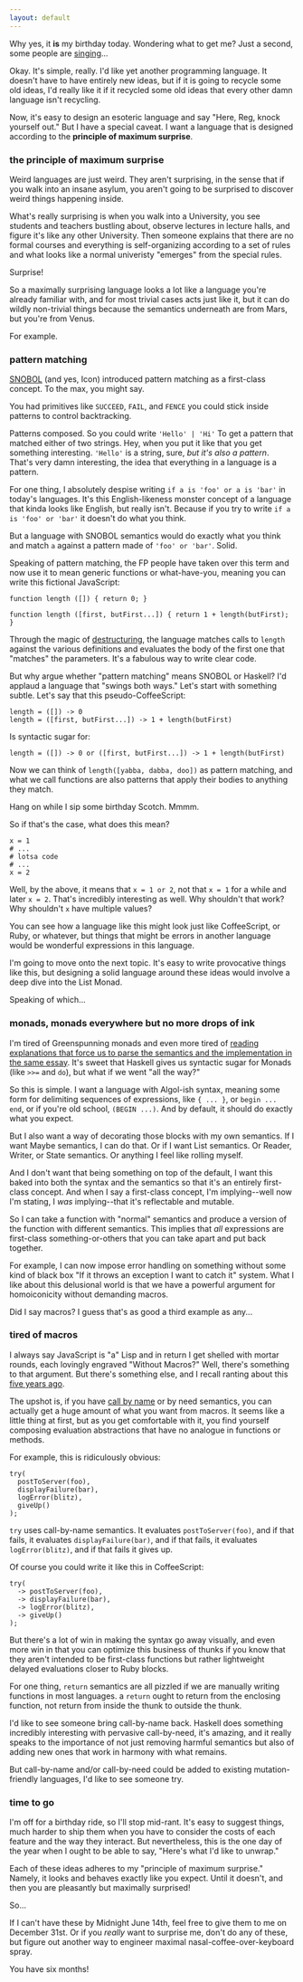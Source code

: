 ```yaml
---
layout: default
---
```


Why yes, it **is** my birthday today. Wondering what to get me? Just a second, some people are [singing](https://www.youtube.com/watch?v=hgmcJCMHl7w)...

Okay. It's simple, really. I'd like yet another programming language. It doesn't have to have entirely new ideas, but if it is going to recycle some old ideas, I'd really like it if it recycled some old ideas that every other damn language isn't recycling.

Now, it's easy to design an esoteric language and say "Here, Reg, knock yourself out." But I have a special caveat. I want a language that is designed according to the **principle of maximum surprise**.

### the principle of maximum surprise

Weird languages are just weird. They aren't surprising, in the sense that if you walk into an insane asylum, you aren't going to be surprised to discover weird things happening inside.

What's really surprising is when you walk into a University, you see students and teachers bustling about, observe lectures in lecture halls, and figure it's like any other University. Then someone explains that there are no formal courses and everything is self-organizing according to a set of rules and what looks like a normal univeristy "emerges" from the special rules.

Surprise!

So a maximally surprising language looks a lot like a language you're already familiar with, and for most trivial cases acts just like it, but it can do wildly non-trivial things because the semantics underneath are from Mars, but you're from Venus.

For example.

### pattern matching

[SNOBOL](https://dl.dropboxusercontent.com/u/5038808/bookshelf/gb.pdf) (and yes, Icon) introduced pattern matching as a first-class concept. To the max, you might say.

You had primitives like `SUCCEED`, `FAIL`, and `FENCE` you could stick inside patterns to control backtracking.

Patterns composed. So you could write `'Hello' | 'Hi'` To get a pattern that matched either of two strings. Hey, when you put it like that you get something interesting. `'Hello'` is a string, sure, *but it's also a pattern*. That's very damn interesting, the idea that everything in a language is a pattern.

For one thing, I absolutely despise writing `if a is 'foo' or a is 'bar'` in today's languages. It's this English-likeness monster concept of a language that kinda looks like English, but really isn't. Because if you try to write `if a is 'foo' or 'bar'` it doesn't do what you think.

But a language with SNOBOL semantics would do exactly what you think and match `a` against a pattern made of `'foo' or 'bar'`. Solid.

Speaking of pattern matching, the FP people have taken over this term and now use it to mean generic functions or what-have-you, meaning you can write this fictional JavaScript:

    function length ([]) { return 0; }
    
    function length ([first, butFirst...]) { return 1 + length(butFirst); }
    
Through the magic of [destructuring](http://blog.carbonfive.com/2011/09/28/destructuring-assignment-in-coffeescript/), the language matches calls to `length` against the various definitions and evaluates the body of the first one that "matches" the parameters. It's a fabulous way to write clear code.

But why argue whether "pattern matching" means SNOBOL or Haskell? I'd applaud a language that "swings both ways." Let's start with something subtle. Let's say that this pseudo-CoffeeScript:

    length = ([]) -> 0
    length = ([first, butFirst...]) -> 1 + length(butFirst)
    
Is syntactic sugar for:

    length = ([]) -> 0 or ([first, butFirst...]) -> 1 + length(butFirst)
    
Now we can think of `length([yabba, dabba, doo])` as pattern matching, and what we call functions are also patterns that apply their bodies to anything they match.

Hang on while I sip some birthday Scotch. Mmmm.

So if that's the case, what does this mean?

    x = 1
    # ...
    # lotsa code
    # ...
    x = 2
    
Well, by the above, it means that `x = 1 or 2`, not that `x = 1` for a while and later `x = 2`. That's incredibly interesting as well. Why shouldn't that work? Why shouldn't `x` have multiple values?

You can see how a language like this might look just like CoffeeScript, or Ruby, or whatever, but things that might be errors in another language would be wonderful expressions in this language.

I'm going to move onto the next topic. It's easy to write provocative things like this, but designing a solid language around these ideas would involve a deep dive into the List Monad.

Speaking of which...

### monads, monads everywhere but no more drops of ink

I'm tired of Greenspunning monads and even more tired of [reading explanations that force us to parse the semantics and the implementation in the same essay](https://en.wikibooks.org/wiki/Haskell/Understanding_monads). It's sweet that Haskell gives us syntactic sugar for Monads (like `>>=` and `do`), but what if we went "all the way?"

So this is simple. I want a language with Algol-ish syntax, meaning some form for delimiting sequences of expressions, like `{ ... }`, or `begin ... end`, or if you're old school, `(BEGIN ...)`. And by default, it should do exactly what you expect.

But I also want a way of decorating those blocks with my own semantics. If I want Maybe semantics, I can do that. Or if I want List semantics. Or Reader, Writer, or State semantics. Or anything I feel like rolling myself.

And I don't want that being something on top of the default, I want this baked into both the syntax and the semantics so that it's an entirely first-class concept. And when I say a first-class concept, I'm implying--well now I'm stating, I *was* implying--that it's reflectable and mutable.

So I can take a function with "normal" semantics and produce a version of the function with different semantics. This implies that *all* expressions are first-class something-or-others that you can take apart and put back together.

For example, I can now impose error handling on something without some kind of black box "If it throws an exception I want to catch it" system. What I like about this delusional world is that we have a powerful argument for homoiconicity without demanding macros.

Did I say macros? I guess that's as good a third example as any...

### tired of macros

I always say JavaScript is "a" Lisp and in return I get shelled with mortar rounds, each lovingly engraved "Without Macros?" Well, there's something to that argument. But there's something else, and I recall ranting about this [five years ago](http://weblog.raganwald.com/2008/06/macros-hygiene-and-call-by-name-in-ruby.html).

The upshot is, if you have [call by name](https://en.wikipedia.org/wiki/Evaluation_strategy#Call_by_name) or by need semantics, you can actually get a huge amount of what you want from macros. It seems like a little thing at first, but as you get comfortable with it, you find yourself composing evaluation abstractions that have no analogue in functions or methods.

For example, this is ridiculously obvious:

    try(
      postToServer(foo),
      displayFailure(bar),
      logError(blitz),
      giveUp()
    );

`try` uses call-by-name semantics. It evaluates `postToServer(foo)`, and if that fails, it evaluates `displayFailure(bar)`, and if that fails, it evaluates `logError(blitz)`, and if that fails it gives up.

Of course you could write it like this in CoffeeScript:

    try(
      -> postToServer(foo),
      -> displayFailure(bar),
      -> logError(blitz),
      -> giveUp()
    );

But there's a lot of win in making the syntax go away visually, and even more win in that you can optimize this business of thunks if you know that they aren't intended to be first-class functions but rather lightweight delayed evaluations closer to Ruby blocks.

For one thing, `return` semantics are all pizzled if we are manually writing functions in most languages. a `return` ought to return from the enclosing function, not return from inside the thunk to outside the thunk.

I'd like to see someone bring call-by-name back. Haskell does something incredibly interesting with pervasive call-by-need, it's amazing, and it really speaks to the importance of not just removing harmful semantics but also of adding new ones that work in harmony with what remains.

But call-by-name and/or call-by-need could be added to existing mutation-friendly languages, I'd like to see someone try.

### time to go

I'm off for a birthday ride, so I'll stop mid-rant. It's easy to suggest things, much harder to ship them when you have to consider the costs of each feature and the way they interact. But nevertheless, this is the one day of the year when I ought to be able to say, "Here's what I'd like to unwrap."

Each of these ideas adheres to my "principle of maximum surprise." Namely, it looks and behaves exactly like you expect. Until it doesn't, and then you are pleasantly but maximally surprised!

So...

If I can't have these by Midnight June 14th, feel free to give them to me on December 31st. Or if you *really* want to surprise me, don't do any of these, but figure out another way to engineer maximal nasal-coffee-over-keyboard spray.

You have six months!